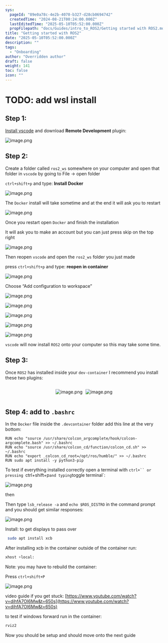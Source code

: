 ```yaml
---
sys:
  pageId: "89e0a78c-4e2b-4070-b327-d28cb0694742"
  createdTime: "2024-08-21T00:24:00.000Z"
  lastEditedTime: "2025-05-10T05:52:00.000Z"
  propFilepath: "docs/Guides/intro_to_ROS2/Getting started with ROS2.md"
title: "Getting started with ROS2"
date: "2025-05-10T05:52:00.000Z"
description: ""
tags:
  - "Onboarding"
author: "Overridden author"
draft: false
weight: 141
toc: false
icon: ""
---
```


# TODO: add wsl install

## Step 1:

[Install vscode](https://code.visualstudio.com/download) and download **Remote Development** plugin:

![image.png](https://prod-files-secure.s3.us-west-2.amazonaws.com/d518164a-d88e-44d1-a4ee-3adb3bd8bce0/efb52993-1881-4a40-b95e-6f020334f022/image.png?X-Amz-Algorithm=AWS4-HMAC-SHA256&X-Amz-Content-Sha256=UNSIGNED-PAYLOAD&X-Amz-Credential=ASIAZI2LB466VC4V4FJW%2F20250716%2Fus-west-2%2Fs3%2Faws4_request&X-Amz-Date=20250716T101031Z&X-Amz-Expires=3600&X-Amz-Security-Token=IQoJb3JpZ2luX2VjEEIaCXVzLXdlc3QtMiJHMEUCIQCge08ZpkrNCv93Sy5%2BLQbxXNRe7XpQZ0wDBDNFaIiLvwIgX4zRr9I3AuxiguG7wOvZYHSvuE1vHfRqCLQlHZzvN70q%2FwMIWxAAGgw2Mzc0MjMxODM4MDUiDETDSS397zRX1UhlvSrcA7NfUUbSrvgaudLGvH1KCyQ6hkUxLd9qQQVET2B9%2Bruedr5AUkquFeivGRsyLokdjTcMKbe8I6GlXI0V4bKAFHpaqB7TDVnm8oCn89Xu%2Fs9yP3miynQTNaBVrbqDX0ZDuIF95Hu%2B6zJ6KoH849Rakc%2B%2F8jRP5Ak2NioMjrMDEtTzA0VDc7R9%2B5ACRXAsVlZjoppBzu%2BecVtAFI6vCgNB837fvMTa8%2BKvsDriaq%2FrhqYgKZbwyMiL391QB%2FXzv0XNh2HhTHiwa6Zljlw0qq9BU8Oki4IZfrXWjkaaiwQBu8EG7wEzxRXRT0mltKNvcE84HIM4WJahJbOhhMzhvpstkBQ2NepTxNVM%2FdthcNLZ%2F%2FyvNXOgFI692uuQGhsjbIFWgWtTjn3CPAu%2F6QqJpT0ui2YXPxlrEcjzeWN%2BI%2BXRnLmK%2FGYCnETqWBO0Nz%2BJFb4LEgRbDpvAcfiLO1w5l7UQtUzQjFwS5bFcSt%2BIyEvF7KZGDFeoijAygcyFnUCQObv1iKiPxzhV6CygbRyW%2BaiIMXBKdHzFMcHAKnQ1RHlI8hjTmeQlh2OSH9OEq%2Fj2PMkaohzlcYWjnK%2BycvfK9qspJGzYQOEJqHEYuQiZjqahLstA9JvLlm%2BvGey5VvFWMKDn3cMGOqUBgu4oAhIVu%2FwJPjbuz8BQdrPJWkVKuqy0XIlemRtu4tjv2tK58PCXb1BrYx6JGjPSJ9KrJft5GsL8fZe%2B7hckqCLHtijQIvRUsBSWtIswqk4lJORy6A3jJft2%2FeBnCn6eF556J0q7CkgqMOa4a5SUNBPeZ0aiLIoivX4qiQPmrizDbHWlvxff%2Bumt5zgmRePeSUoshgpVmyuVH52X7ilLxThWUDVK&X-Amz-Signature=65634155966b700eaf3d0bb98fbb08c89015c9f89f47ff78d7b822ed5a8924d7&X-Amz-SignedHeaders=host&x-amz-checksum-mode=ENABLED&x-id=GetObject)

## Step 2:

Create a folder called `ros2_ws` somewhere on your computer and open that folder in `vscode` by going to File → open folder 

`ctrl+shift+p` and type: **Install Docker**

![image.png](https://prod-files-secure.s3.us-west-2.amazonaws.com/d518164a-d88e-44d1-a4ee-3adb3bd8bce0/2269dc0e-1cd5-47ff-bceb-c04ad9b2eab0/image.png?X-Amz-Algorithm=AWS4-HMAC-SHA256&X-Amz-Content-Sha256=UNSIGNED-PAYLOAD&X-Amz-Credential=ASIAZI2LB466VC4V4FJW%2F20250716%2Fus-west-2%2Fs3%2Faws4_request&X-Amz-Date=20250716T101031Z&X-Amz-Expires=3600&X-Amz-Security-Token=IQoJb3JpZ2luX2VjEEIaCXVzLXdlc3QtMiJHMEUCIQCge08ZpkrNCv93Sy5%2BLQbxXNRe7XpQZ0wDBDNFaIiLvwIgX4zRr9I3AuxiguG7wOvZYHSvuE1vHfRqCLQlHZzvN70q%2FwMIWxAAGgw2Mzc0MjMxODM4MDUiDETDSS397zRX1UhlvSrcA7NfUUbSrvgaudLGvH1KCyQ6hkUxLd9qQQVET2B9%2Bruedr5AUkquFeivGRsyLokdjTcMKbe8I6GlXI0V4bKAFHpaqB7TDVnm8oCn89Xu%2Fs9yP3miynQTNaBVrbqDX0ZDuIF95Hu%2B6zJ6KoH849Rakc%2B%2F8jRP5Ak2NioMjrMDEtTzA0VDc7R9%2B5ACRXAsVlZjoppBzu%2BecVtAFI6vCgNB837fvMTa8%2BKvsDriaq%2FrhqYgKZbwyMiL391QB%2FXzv0XNh2HhTHiwa6Zljlw0qq9BU8Oki4IZfrXWjkaaiwQBu8EG7wEzxRXRT0mltKNvcE84HIM4WJahJbOhhMzhvpstkBQ2NepTxNVM%2FdthcNLZ%2F%2FyvNXOgFI692uuQGhsjbIFWgWtTjn3CPAu%2F6QqJpT0ui2YXPxlrEcjzeWN%2BI%2BXRnLmK%2FGYCnETqWBO0Nz%2BJFb4LEgRbDpvAcfiLO1w5l7UQtUzQjFwS5bFcSt%2BIyEvF7KZGDFeoijAygcyFnUCQObv1iKiPxzhV6CygbRyW%2BaiIMXBKdHzFMcHAKnQ1RHlI8hjTmeQlh2OSH9OEq%2Fj2PMkaohzlcYWjnK%2BycvfK9qspJGzYQOEJqHEYuQiZjqahLstA9JvLlm%2BvGey5VvFWMKDn3cMGOqUBgu4oAhIVu%2FwJPjbuz8BQdrPJWkVKuqy0XIlemRtu4tjv2tK58PCXb1BrYx6JGjPSJ9KrJft5GsL8fZe%2B7hckqCLHtijQIvRUsBSWtIswqk4lJORy6A3jJft2%2FeBnCn6eF556J0q7CkgqMOa4a5SUNBPeZ0aiLIoivX4qiQPmrizDbHWlvxff%2Bumt5zgmRePeSUoshgpVmyuVH52X7ilLxThWUDVK&X-Amz-Signature=a32324d995fc786f59ddd82d5a23d1a7af4052deff05b3498b49019ce9c090c7&X-Amz-SignedHeaders=host&x-amz-checksum-mode=ENABLED&x-id=GetObject)

The `Docker` install will take sometime and at the end it will ask you to restart

![image.png](https://prod-files-secure.s3.us-west-2.amazonaws.com/d518164a-d88e-44d1-a4ee-3adb3bd8bce0/ed233f78-be33-4b1f-b89c-9c346c0e961e/image.png?X-Amz-Algorithm=AWS4-HMAC-SHA256&X-Amz-Content-Sha256=UNSIGNED-PAYLOAD&X-Amz-Credential=ASIAZI2LB466VC4V4FJW%2F20250716%2Fus-west-2%2Fs3%2Faws4_request&X-Amz-Date=20250716T101031Z&X-Amz-Expires=3600&X-Amz-Security-Token=IQoJb3JpZ2luX2VjEEIaCXVzLXdlc3QtMiJHMEUCIQCge08ZpkrNCv93Sy5%2BLQbxXNRe7XpQZ0wDBDNFaIiLvwIgX4zRr9I3AuxiguG7wOvZYHSvuE1vHfRqCLQlHZzvN70q%2FwMIWxAAGgw2Mzc0MjMxODM4MDUiDETDSS397zRX1UhlvSrcA7NfUUbSrvgaudLGvH1KCyQ6hkUxLd9qQQVET2B9%2Bruedr5AUkquFeivGRsyLokdjTcMKbe8I6GlXI0V4bKAFHpaqB7TDVnm8oCn89Xu%2Fs9yP3miynQTNaBVrbqDX0ZDuIF95Hu%2B6zJ6KoH849Rakc%2B%2F8jRP5Ak2NioMjrMDEtTzA0VDc7R9%2B5ACRXAsVlZjoppBzu%2BecVtAFI6vCgNB837fvMTa8%2BKvsDriaq%2FrhqYgKZbwyMiL391QB%2FXzv0XNh2HhTHiwa6Zljlw0qq9BU8Oki4IZfrXWjkaaiwQBu8EG7wEzxRXRT0mltKNvcE84HIM4WJahJbOhhMzhvpstkBQ2NepTxNVM%2FdthcNLZ%2F%2FyvNXOgFI692uuQGhsjbIFWgWtTjn3CPAu%2F6QqJpT0ui2YXPxlrEcjzeWN%2BI%2BXRnLmK%2FGYCnETqWBO0Nz%2BJFb4LEgRbDpvAcfiLO1w5l7UQtUzQjFwS5bFcSt%2BIyEvF7KZGDFeoijAygcyFnUCQObv1iKiPxzhV6CygbRyW%2BaiIMXBKdHzFMcHAKnQ1RHlI8hjTmeQlh2OSH9OEq%2Fj2PMkaohzlcYWjnK%2BycvfK9qspJGzYQOEJqHEYuQiZjqahLstA9JvLlm%2BvGey5VvFWMKDn3cMGOqUBgu4oAhIVu%2FwJPjbuz8BQdrPJWkVKuqy0XIlemRtu4tjv2tK58PCXb1BrYx6JGjPSJ9KrJft5GsL8fZe%2B7hckqCLHtijQIvRUsBSWtIswqk4lJORy6A3jJft2%2FeBnCn6eF556J0q7CkgqMOa4a5SUNBPeZ0aiLIoivX4qiQPmrizDbHWlvxff%2Bumt5zgmRePeSUoshgpVmyuVH52X7ilLxThWUDVK&X-Amz-Signature=6c075c2740aa200fe9fcfba7cfeca9bb5bf84f8a071604efe7264c5cbbe81d0a&X-Amz-SignedHeaders=host&x-amz-checksum-mode=ENABLED&x-id=GetObject)

Once you restart open `Docker` and finish the installation

It will ask you to make an account but you can just press skip on the top right

![image.png](https://prod-files-secure.s3.us-west-2.amazonaws.com/d518164a-d88e-44d1-a4ee-3adb3bd8bce0/21010ad9-1659-4fd9-9f59-9932a09b2a3d/image.png?X-Amz-Algorithm=AWS4-HMAC-SHA256&X-Amz-Content-Sha256=UNSIGNED-PAYLOAD&X-Amz-Credential=ASIAZI2LB466VC4V4FJW%2F20250716%2Fus-west-2%2Fs3%2Faws4_request&X-Amz-Date=20250716T101031Z&X-Amz-Expires=3600&X-Amz-Security-Token=IQoJb3JpZ2luX2VjEEIaCXVzLXdlc3QtMiJHMEUCIQCge08ZpkrNCv93Sy5%2BLQbxXNRe7XpQZ0wDBDNFaIiLvwIgX4zRr9I3AuxiguG7wOvZYHSvuE1vHfRqCLQlHZzvN70q%2FwMIWxAAGgw2Mzc0MjMxODM4MDUiDETDSS397zRX1UhlvSrcA7NfUUbSrvgaudLGvH1KCyQ6hkUxLd9qQQVET2B9%2Bruedr5AUkquFeivGRsyLokdjTcMKbe8I6GlXI0V4bKAFHpaqB7TDVnm8oCn89Xu%2Fs9yP3miynQTNaBVrbqDX0ZDuIF95Hu%2B6zJ6KoH849Rakc%2B%2F8jRP5Ak2NioMjrMDEtTzA0VDc7R9%2B5ACRXAsVlZjoppBzu%2BecVtAFI6vCgNB837fvMTa8%2BKvsDriaq%2FrhqYgKZbwyMiL391QB%2FXzv0XNh2HhTHiwa6Zljlw0qq9BU8Oki4IZfrXWjkaaiwQBu8EG7wEzxRXRT0mltKNvcE84HIM4WJahJbOhhMzhvpstkBQ2NepTxNVM%2FdthcNLZ%2F%2FyvNXOgFI692uuQGhsjbIFWgWtTjn3CPAu%2F6QqJpT0ui2YXPxlrEcjzeWN%2BI%2BXRnLmK%2FGYCnETqWBO0Nz%2BJFb4LEgRbDpvAcfiLO1w5l7UQtUzQjFwS5bFcSt%2BIyEvF7KZGDFeoijAygcyFnUCQObv1iKiPxzhV6CygbRyW%2BaiIMXBKdHzFMcHAKnQ1RHlI8hjTmeQlh2OSH9OEq%2Fj2PMkaohzlcYWjnK%2BycvfK9qspJGzYQOEJqHEYuQiZjqahLstA9JvLlm%2BvGey5VvFWMKDn3cMGOqUBgu4oAhIVu%2FwJPjbuz8BQdrPJWkVKuqy0XIlemRtu4tjv2tK58PCXb1BrYx6JGjPSJ9KrJft5GsL8fZe%2B7hckqCLHtijQIvRUsBSWtIswqk4lJORy6A3jJft2%2FeBnCn6eF556J0q7CkgqMOa4a5SUNBPeZ0aiLIoivX4qiQPmrizDbHWlvxff%2Bumt5zgmRePeSUoshgpVmyuVH52X7ilLxThWUDVK&X-Amz-Signature=44f89632f8a79ce2e1c0edeeaf41d710590a7950e9f5fc58d54c6f410e6a13ed&X-Amz-SignedHeaders=host&x-amz-checksum-mode=ENABLED&x-id=GetObject)

Then reopen `vscode` and open the `ros2_ws` folder you just made

press `ctrl+shift+p` and type: **reopen in container**

![image.png](https://prod-files-secure.s3.us-west-2.amazonaws.com/d518164a-d88e-44d1-a4ee-3adb3bd8bce0/4e93b8c2-41ad-488c-8095-c74205196118/image.png?X-Amz-Algorithm=AWS4-HMAC-SHA256&X-Amz-Content-Sha256=UNSIGNED-PAYLOAD&X-Amz-Credential=ASIAZI2LB466VC4V4FJW%2F20250716%2Fus-west-2%2Fs3%2Faws4_request&X-Amz-Date=20250716T101031Z&X-Amz-Expires=3600&X-Amz-Security-Token=IQoJb3JpZ2luX2VjEEIaCXVzLXdlc3QtMiJHMEUCIQCge08ZpkrNCv93Sy5%2BLQbxXNRe7XpQZ0wDBDNFaIiLvwIgX4zRr9I3AuxiguG7wOvZYHSvuE1vHfRqCLQlHZzvN70q%2FwMIWxAAGgw2Mzc0MjMxODM4MDUiDETDSS397zRX1UhlvSrcA7NfUUbSrvgaudLGvH1KCyQ6hkUxLd9qQQVET2B9%2Bruedr5AUkquFeivGRsyLokdjTcMKbe8I6GlXI0V4bKAFHpaqB7TDVnm8oCn89Xu%2Fs9yP3miynQTNaBVrbqDX0ZDuIF95Hu%2B6zJ6KoH849Rakc%2B%2F8jRP5Ak2NioMjrMDEtTzA0VDc7R9%2B5ACRXAsVlZjoppBzu%2BecVtAFI6vCgNB837fvMTa8%2BKvsDriaq%2FrhqYgKZbwyMiL391QB%2FXzv0XNh2HhTHiwa6Zljlw0qq9BU8Oki4IZfrXWjkaaiwQBu8EG7wEzxRXRT0mltKNvcE84HIM4WJahJbOhhMzhvpstkBQ2NepTxNVM%2FdthcNLZ%2F%2FyvNXOgFI692uuQGhsjbIFWgWtTjn3CPAu%2F6QqJpT0ui2YXPxlrEcjzeWN%2BI%2BXRnLmK%2FGYCnETqWBO0Nz%2BJFb4LEgRbDpvAcfiLO1w5l7UQtUzQjFwS5bFcSt%2BIyEvF7KZGDFeoijAygcyFnUCQObv1iKiPxzhV6CygbRyW%2BaiIMXBKdHzFMcHAKnQ1RHlI8hjTmeQlh2OSH9OEq%2Fj2PMkaohzlcYWjnK%2BycvfK9qspJGzYQOEJqHEYuQiZjqahLstA9JvLlm%2BvGey5VvFWMKDn3cMGOqUBgu4oAhIVu%2FwJPjbuz8BQdrPJWkVKuqy0XIlemRtu4tjv2tK58PCXb1BrYx6JGjPSJ9KrJft5GsL8fZe%2B7hckqCLHtijQIvRUsBSWtIswqk4lJORy6A3jJft2%2FeBnCn6eF556J0q7CkgqMOa4a5SUNBPeZ0aiLIoivX4qiQPmrizDbHWlvxff%2Bumt5zgmRePeSUoshgpVmyuVH52X7ilLxThWUDVK&X-Amz-Signature=d139567c8e47fab3dff96a7a81959b7be51825ed07e4a562fa824cd29b9eb8ab&X-Amz-SignedHeaders=host&x-amz-checksum-mode=ENABLED&x-id=GetObject)

Choose “Add configuration to workspace”

![image.png](https://prod-files-secure.s3.us-west-2.amazonaws.com/d518164a-d88e-44d1-a4ee-3adb3bd8bce0/9560b282-5060-4989-ba37-97e7b2c22476/image.png?X-Amz-Algorithm=AWS4-HMAC-SHA256&X-Amz-Content-Sha256=UNSIGNED-PAYLOAD&X-Amz-Credential=ASIAZI2LB466VC4V4FJW%2F20250716%2Fus-west-2%2Fs3%2Faws4_request&X-Amz-Date=20250716T101031Z&X-Amz-Expires=3600&X-Amz-Security-Token=IQoJb3JpZ2luX2VjEEIaCXVzLXdlc3QtMiJHMEUCIQCge08ZpkrNCv93Sy5%2BLQbxXNRe7XpQZ0wDBDNFaIiLvwIgX4zRr9I3AuxiguG7wOvZYHSvuE1vHfRqCLQlHZzvN70q%2FwMIWxAAGgw2Mzc0MjMxODM4MDUiDETDSS397zRX1UhlvSrcA7NfUUbSrvgaudLGvH1KCyQ6hkUxLd9qQQVET2B9%2Bruedr5AUkquFeivGRsyLokdjTcMKbe8I6GlXI0V4bKAFHpaqB7TDVnm8oCn89Xu%2Fs9yP3miynQTNaBVrbqDX0ZDuIF95Hu%2B6zJ6KoH849Rakc%2B%2F8jRP5Ak2NioMjrMDEtTzA0VDc7R9%2B5ACRXAsVlZjoppBzu%2BecVtAFI6vCgNB837fvMTa8%2BKvsDriaq%2FrhqYgKZbwyMiL391QB%2FXzv0XNh2HhTHiwa6Zljlw0qq9BU8Oki4IZfrXWjkaaiwQBu8EG7wEzxRXRT0mltKNvcE84HIM4WJahJbOhhMzhvpstkBQ2NepTxNVM%2FdthcNLZ%2F%2FyvNXOgFI692uuQGhsjbIFWgWtTjn3CPAu%2F6QqJpT0ui2YXPxlrEcjzeWN%2BI%2BXRnLmK%2FGYCnETqWBO0Nz%2BJFb4LEgRbDpvAcfiLO1w5l7UQtUzQjFwS5bFcSt%2BIyEvF7KZGDFeoijAygcyFnUCQObv1iKiPxzhV6CygbRyW%2BaiIMXBKdHzFMcHAKnQ1RHlI8hjTmeQlh2OSH9OEq%2Fj2PMkaohzlcYWjnK%2BycvfK9qspJGzYQOEJqHEYuQiZjqahLstA9JvLlm%2BvGey5VvFWMKDn3cMGOqUBgu4oAhIVu%2FwJPjbuz8BQdrPJWkVKuqy0XIlemRtu4tjv2tK58PCXb1BrYx6JGjPSJ9KrJft5GsL8fZe%2B7hckqCLHtijQIvRUsBSWtIswqk4lJORy6A3jJft2%2FeBnCn6eF556J0q7CkgqMOa4a5SUNBPeZ0aiLIoivX4qiQPmrizDbHWlvxff%2Bumt5zgmRePeSUoshgpVmyuVH52X7ilLxThWUDVK&X-Amz-Signature=8d2d4e8e0d9a8c446618de6fe54b599414398fe96ef7c0d944ea2a721d6dc216&X-Amz-SignedHeaders=host&x-amz-checksum-mode=ENABLED&x-id=GetObject)

![image.png](https://prod-files-secure.s3.us-west-2.amazonaws.com/d518164a-d88e-44d1-a4ee-3adb3bd8bce0/2ee63f81-886b-48e8-a553-dc6e5eac99e4/image.png?X-Amz-Algorithm=AWS4-HMAC-SHA256&X-Amz-Content-Sha256=UNSIGNED-PAYLOAD&X-Amz-Credential=ASIAZI2LB466VC4V4FJW%2F20250716%2Fus-west-2%2Fs3%2Faws4_request&X-Amz-Date=20250716T101031Z&X-Amz-Expires=3600&X-Amz-Security-Token=IQoJb3JpZ2luX2VjEEIaCXVzLXdlc3QtMiJHMEUCIQCge08ZpkrNCv93Sy5%2BLQbxXNRe7XpQZ0wDBDNFaIiLvwIgX4zRr9I3AuxiguG7wOvZYHSvuE1vHfRqCLQlHZzvN70q%2FwMIWxAAGgw2Mzc0MjMxODM4MDUiDETDSS397zRX1UhlvSrcA7NfUUbSrvgaudLGvH1KCyQ6hkUxLd9qQQVET2B9%2Bruedr5AUkquFeivGRsyLokdjTcMKbe8I6GlXI0V4bKAFHpaqB7TDVnm8oCn89Xu%2Fs9yP3miynQTNaBVrbqDX0ZDuIF95Hu%2B6zJ6KoH849Rakc%2B%2F8jRP5Ak2NioMjrMDEtTzA0VDc7R9%2B5ACRXAsVlZjoppBzu%2BecVtAFI6vCgNB837fvMTa8%2BKvsDriaq%2FrhqYgKZbwyMiL391QB%2FXzv0XNh2HhTHiwa6Zljlw0qq9BU8Oki4IZfrXWjkaaiwQBu8EG7wEzxRXRT0mltKNvcE84HIM4WJahJbOhhMzhvpstkBQ2NepTxNVM%2FdthcNLZ%2F%2FyvNXOgFI692uuQGhsjbIFWgWtTjn3CPAu%2F6QqJpT0ui2YXPxlrEcjzeWN%2BI%2BXRnLmK%2FGYCnETqWBO0Nz%2BJFb4LEgRbDpvAcfiLO1w5l7UQtUzQjFwS5bFcSt%2BIyEvF7KZGDFeoijAygcyFnUCQObv1iKiPxzhV6CygbRyW%2BaiIMXBKdHzFMcHAKnQ1RHlI8hjTmeQlh2OSH9OEq%2Fj2PMkaohzlcYWjnK%2BycvfK9qspJGzYQOEJqHEYuQiZjqahLstA9JvLlm%2BvGey5VvFWMKDn3cMGOqUBgu4oAhIVu%2FwJPjbuz8BQdrPJWkVKuqy0XIlemRtu4tjv2tK58PCXb1BrYx6JGjPSJ9KrJft5GsL8fZe%2B7hckqCLHtijQIvRUsBSWtIswqk4lJORy6A3jJft2%2FeBnCn6eF556J0q7CkgqMOa4a5SUNBPeZ0aiLIoivX4qiQPmrizDbHWlvxff%2Bumt5zgmRePeSUoshgpVmyuVH52X7ilLxThWUDVK&X-Amz-Signature=5e5dc1d8ebc0ea454cb42c2fb863efac2a303d843189afd2943d5ba8dcc775bd&X-Amz-SignedHeaders=host&x-amz-checksum-mode=ENABLED&x-id=GetObject)

![image.png](https://prod-files-secure.s3.us-west-2.amazonaws.com/d518164a-d88e-44d1-a4ee-3adb3bd8bce0/ae1580b2-b048-407e-aed9-b584224a7a04/image.png?X-Amz-Algorithm=AWS4-HMAC-SHA256&X-Amz-Content-Sha256=UNSIGNED-PAYLOAD&X-Amz-Credential=ASIAZI2LB466VC4V4FJW%2F20250716%2Fus-west-2%2Fs3%2Faws4_request&X-Amz-Date=20250716T101031Z&X-Amz-Expires=3600&X-Amz-Security-Token=IQoJb3JpZ2luX2VjEEIaCXVzLXdlc3QtMiJHMEUCIQCge08ZpkrNCv93Sy5%2BLQbxXNRe7XpQZ0wDBDNFaIiLvwIgX4zRr9I3AuxiguG7wOvZYHSvuE1vHfRqCLQlHZzvN70q%2FwMIWxAAGgw2Mzc0MjMxODM4MDUiDETDSS397zRX1UhlvSrcA7NfUUbSrvgaudLGvH1KCyQ6hkUxLd9qQQVET2B9%2Bruedr5AUkquFeivGRsyLokdjTcMKbe8I6GlXI0V4bKAFHpaqB7TDVnm8oCn89Xu%2Fs9yP3miynQTNaBVrbqDX0ZDuIF95Hu%2B6zJ6KoH849Rakc%2B%2F8jRP5Ak2NioMjrMDEtTzA0VDc7R9%2B5ACRXAsVlZjoppBzu%2BecVtAFI6vCgNB837fvMTa8%2BKvsDriaq%2FrhqYgKZbwyMiL391QB%2FXzv0XNh2HhTHiwa6Zljlw0qq9BU8Oki4IZfrXWjkaaiwQBu8EG7wEzxRXRT0mltKNvcE84HIM4WJahJbOhhMzhvpstkBQ2NepTxNVM%2FdthcNLZ%2F%2FyvNXOgFI692uuQGhsjbIFWgWtTjn3CPAu%2F6QqJpT0ui2YXPxlrEcjzeWN%2BI%2BXRnLmK%2FGYCnETqWBO0Nz%2BJFb4LEgRbDpvAcfiLO1w5l7UQtUzQjFwS5bFcSt%2BIyEvF7KZGDFeoijAygcyFnUCQObv1iKiPxzhV6CygbRyW%2BaiIMXBKdHzFMcHAKnQ1RHlI8hjTmeQlh2OSH9OEq%2Fj2PMkaohzlcYWjnK%2BycvfK9qspJGzYQOEJqHEYuQiZjqahLstA9JvLlm%2BvGey5VvFWMKDn3cMGOqUBgu4oAhIVu%2FwJPjbuz8BQdrPJWkVKuqy0XIlemRtu4tjv2tK58PCXb1BrYx6JGjPSJ9KrJft5GsL8fZe%2B7hckqCLHtijQIvRUsBSWtIswqk4lJORy6A3jJft2%2FeBnCn6eF556J0q7CkgqMOa4a5SUNBPeZ0aiLIoivX4qiQPmrizDbHWlvxff%2Bumt5zgmRePeSUoshgpVmyuVH52X7ilLxThWUDVK&X-Amz-Signature=da671472c9091c307d6d0bfe8924b56ba565afc6c3925735bde6342116bbbdef&X-Amz-SignedHeaders=host&x-amz-checksum-mode=ENABLED&x-id=GetObject)

![image.png](https://prod-files-secure.s3.us-west-2.amazonaws.com/d518164a-d88e-44d1-a4ee-3adb3bd8bce0/53255b28-f75e-430f-b9e3-c0ac8577e42b/image.png?X-Amz-Algorithm=AWS4-HMAC-SHA256&X-Amz-Content-Sha256=UNSIGNED-PAYLOAD&X-Amz-Credential=ASIAZI2LB466VC4V4FJW%2F20250716%2Fus-west-2%2Fs3%2Faws4_request&X-Amz-Date=20250716T101031Z&X-Amz-Expires=3600&X-Amz-Security-Token=IQoJb3JpZ2luX2VjEEIaCXVzLXdlc3QtMiJHMEUCIQCge08ZpkrNCv93Sy5%2BLQbxXNRe7XpQZ0wDBDNFaIiLvwIgX4zRr9I3AuxiguG7wOvZYHSvuE1vHfRqCLQlHZzvN70q%2FwMIWxAAGgw2Mzc0MjMxODM4MDUiDETDSS397zRX1UhlvSrcA7NfUUbSrvgaudLGvH1KCyQ6hkUxLd9qQQVET2B9%2Bruedr5AUkquFeivGRsyLokdjTcMKbe8I6GlXI0V4bKAFHpaqB7TDVnm8oCn89Xu%2Fs9yP3miynQTNaBVrbqDX0ZDuIF95Hu%2B6zJ6KoH849Rakc%2B%2F8jRP5Ak2NioMjrMDEtTzA0VDc7R9%2B5ACRXAsVlZjoppBzu%2BecVtAFI6vCgNB837fvMTa8%2BKvsDriaq%2FrhqYgKZbwyMiL391QB%2FXzv0XNh2HhTHiwa6Zljlw0qq9BU8Oki4IZfrXWjkaaiwQBu8EG7wEzxRXRT0mltKNvcE84HIM4WJahJbOhhMzhvpstkBQ2NepTxNVM%2FdthcNLZ%2F%2FyvNXOgFI692uuQGhsjbIFWgWtTjn3CPAu%2F6QqJpT0ui2YXPxlrEcjzeWN%2BI%2BXRnLmK%2FGYCnETqWBO0Nz%2BJFb4LEgRbDpvAcfiLO1w5l7UQtUzQjFwS5bFcSt%2BIyEvF7KZGDFeoijAygcyFnUCQObv1iKiPxzhV6CygbRyW%2BaiIMXBKdHzFMcHAKnQ1RHlI8hjTmeQlh2OSH9OEq%2Fj2PMkaohzlcYWjnK%2BycvfK9qspJGzYQOEJqHEYuQiZjqahLstA9JvLlm%2BvGey5VvFWMKDn3cMGOqUBgu4oAhIVu%2FwJPjbuz8BQdrPJWkVKuqy0XIlemRtu4tjv2tK58PCXb1BrYx6JGjPSJ9KrJft5GsL8fZe%2B7hckqCLHtijQIvRUsBSWtIswqk4lJORy6A3jJft2%2FeBnCn6eF556J0q7CkgqMOa4a5SUNBPeZ0aiLIoivX4qiQPmrizDbHWlvxff%2Bumt5zgmRePeSUoshgpVmyuVH52X7ilLxThWUDVK&X-Amz-Signature=73b8f689d0c457cbe2f47241493a52e1f7ee07ec125cd21e85959dbfbd13ca5b&X-Amz-SignedHeaders=host&x-amz-checksum-mode=ENABLED&x-id=GetObject)

![image.png](https://prod-files-secure.s3.us-west-2.amazonaws.com/d518164a-d88e-44d1-a4ee-3adb3bd8bce0/7c562767-5af9-4ffb-97d1-327bcdf4ee00/image.png?X-Amz-Algorithm=AWS4-HMAC-SHA256&X-Amz-Content-Sha256=UNSIGNED-PAYLOAD&X-Amz-Credential=ASIAZI2LB466VC4V4FJW%2F20250716%2Fus-west-2%2Fs3%2Faws4_request&X-Amz-Date=20250716T101031Z&X-Amz-Expires=3600&X-Amz-Security-Token=IQoJb3JpZ2luX2VjEEIaCXVzLXdlc3QtMiJHMEUCIQCge08ZpkrNCv93Sy5%2BLQbxXNRe7XpQZ0wDBDNFaIiLvwIgX4zRr9I3AuxiguG7wOvZYHSvuE1vHfRqCLQlHZzvN70q%2FwMIWxAAGgw2Mzc0MjMxODM4MDUiDETDSS397zRX1UhlvSrcA7NfUUbSrvgaudLGvH1KCyQ6hkUxLd9qQQVET2B9%2Bruedr5AUkquFeivGRsyLokdjTcMKbe8I6GlXI0V4bKAFHpaqB7TDVnm8oCn89Xu%2Fs9yP3miynQTNaBVrbqDX0ZDuIF95Hu%2B6zJ6KoH849Rakc%2B%2F8jRP5Ak2NioMjrMDEtTzA0VDc7R9%2B5ACRXAsVlZjoppBzu%2BecVtAFI6vCgNB837fvMTa8%2BKvsDriaq%2FrhqYgKZbwyMiL391QB%2FXzv0XNh2HhTHiwa6Zljlw0qq9BU8Oki4IZfrXWjkaaiwQBu8EG7wEzxRXRT0mltKNvcE84HIM4WJahJbOhhMzhvpstkBQ2NepTxNVM%2FdthcNLZ%2F%2FyvNXOgFI692uuQGhsjbIFWgWtTjn3CPAu%2F6QqJpT0ui2YXPxlrEcjzeWN%2BI%2BXRnLmK%2FGYCnETqWBO0Nz%2BJFb4LEgRbDpvAcfiLO1w5l7UQtUzQjFwS5bFcSt%2BIyEvF7KZGDFeoijAygcyFnUCQObv1iKiPxzhV6CygbRyW%2BaiIMXBKdHzFMcHAKnQ1RHlI8hjTmeQlh2OSH9OEq%2Fj2PMkaohzlcYWjnK%2BycvfK9qspJGzYQOEJqHEYuQiZjqahLstA9JvLlm%2BvGey5VvFWMKDn3cMGOqUBgu4oAhIVu%2FwJPjbuz8BQdrPJWkVKuqy0XIlemRtu4tjv2tK58PCXb1BrYx6JGjPSJ9KrJft5GsL8fZe%2B7hckqCLHtijQIvRUsBSWtIswqk4lJORy6A3jJft2%2FeBnCn6eF556J0q7CkgqMOa4a5SUNBPeZ0aiLIoivX4qiQPmrizDbHWlvxff%2Bumt5zgmRePeSUoshgpVmyuVH52X7ilLxThWUDVK&X-Amz-Signature=9f36859ad7d61539f2e5a69e95f3858d8a0ab5128c02e87e71649855548342bd&X-Amz-SignedHeaders=host&x-amz-checksum-mode=ENABLED&x-id=GetObject)

`vscode` will now install `ROS2` onto your computer so this may take some time.

## Step 3:

Once `ROS2` has installed inside your `dev-container` I recommend you install these two plugins:

<div style="display: flex;flex-direction: row; column-gap:10px; max-width: 630px;justify-content: center;">
<div>

![image.png](https://prod-files-secure.s3.us-west-2.amazonaws.com/d518164a-d88e-44d1-a4ee-3adb3bd8bce0/3fc3d550-5a54-4ba1-ba6b-faa01cdb7369/image.png?X-Amz-Algorithm=AWS4-HMAC-SHA256&X-Amz-Content-Sha256=UNSIGNED-PAYLOAD&X-Amz-Credential=ASIAZI2LB466RRECI7QZ%2F20250716%2Fus-west-2%2Fs3%2Faws4_request&X-Amz-Date=20250716T101034Z&X-Amz-Expires=3600&X-Amz-Security-Token=IQoJb3JpZ2luX2VjEEIaCXVzLXdlc3QtMiJHMEUCIQDXGlzA770h9Qz0%2F8B16cBOjKLpnlLOAOXCDk80hPcobgIgNtKroARXc3Kadc1psd1dNAhrlYi6JL5bEk%2BmlMjlcNYq%2FwMIWxAAGgw2Mzc0MjMxODM4MDUiDE5p0Celm4UUQafF%2ByrcA83t1x%2FF3QLUkcft%2BcLKdJWDGAvFVQ0S%2Bu9a6oTJpvbUIgsdTGE%2BFc6we8CaKm%2Fxn4FYAfqJByxQ%2FuARusDv3%2Bgz0cJK%2FGlBfAlvzn9lb6V75w7LdR44uNT%2B2RRlWYRjHtl24%2B6MZ08LG2uDKBC0v9c7O7shc%2F83ksdza4HR3KxMv6ZMwZdyS%2BN8kAn%2BlQ9TTcqFnYCDKFDnC0%2FzJOPWz3C9%2BZdVdCtZMXku6U5D3tht3n2YxM8Twbj9w1Y%2F%2BxM4ZoKT%2BeJZRQlkAYAp0v70hUvA%2BfBegEov6DDaJV9psI9BCChgUBFG0WhyRpQAO1OoNBlYfg%2B%2BpON6eqUR2yK40YYn83KgvwOWr2vTeE8T4SZpuktIhosMvNjQJuDOWfeSWFBemP03Q%2FbR1URpz3psWOolQoVaeByirU32qzrqzOts3G4hh0%2FpqwIbpKZ9yVO8RRS1jZErRVV9ENaoBMsE4qGJ7X9Hu%2Fzvit1d%2BuUScG2XhlU3sBDnCJP4K2A%2BudMLR7KWXvnQHsvi92E4aM5GfpBeF0MfTBwR7hCuNSatKUSi4MUZ0D4Xg%2FLn5zSdjSJ9%2BBU1bWpqZ%2FZ3BHqv5Dc0rwkSOjZ9%2BOmLan8el0KPIq1Op%2BwncILz7rmHi2JYMKDn3cMGOqUBpGVyxR63Gj%2FXwWX85wiR3%2BgO4AnK5Lt7fyS4Puxaq%2Bt2SZIUwmeaXbztclG0G5HLQA2p4z7G84Mbpu7HYylBmxiyaCv33xH2YQ7fJdapO%2FTFSGuglWMbbEgis9IEZwqXwFFJeLv26xXIiobv8q9lM3YB3M2h8cHyLlmIQ8299m3y2qxga8Qojs9gLGjRp1lCt4TFhpSig6IgZksFQlxvNkFAGcm9&X-Amz-Signature=a5c606e9b3cf5c53df18ee8159295a03572a0169fae07c4f7c7514bab218f241&X-Amz-SignedHeaders=host&x-amz-checksum-mode=ENABLED&x-id=GetObject)

</div>
<div>

![image.png](https://prod-files-secure.s3.us-west-2.amazonaws.com/d518164a-d88e-44d1-a4ee-3adb3bd8bce0/d994cc66-13c2-4093-a5a3-f84cf4601a82/image.png?X-Amz-Algorithm=AWS4-HMAC-SHA256&X-Amz-Content-Sha256=UNSIGNED-PAYLOAD&X-Amz-Credential=ASIAZI2LB466V66DN3L2%2F20250716%2Fus-west-2%2Fs3%2Faws4_request&X-Amz-Date=20250716T101034Z&X-Amz-Expires=3600&X-Amz-Security-Token=IQoJb3JpZ2luX2VjEEIaCXVzLXdlc3QtMiJIMEYCIQCKkOt%2Fzm2mA38Ode7Lv9y77YLx8S5%2B74SRjRhLspNAkwIhANwvupm95IPZIYx9SpdkF4ARrwRFphAdlkVI%2BFL3D9WSKv8DCFsQABoMNjM3NDIzMTgzODA1IgwJ2RFnRTZ2vQYy3m0q3AMWQrH34QYvDistU4gA%2BHiKZIup2s2ADoV8wh5KaiMYd8uJkeXcdp%2BiRTezLix4ufoiEv%2F8aaBUoYxOZPrngfwWHisghtAxTb4T%2BJDTBfiNO1pI9KX9%2BV9sEdiKToU0awFDYCGxu%2Figl9RDoZiHj9ySap%2FHM9s1QSu6Pvx%2B5zSpf2%2FjpKmH4i5GQm4vbjsVFFOwT1i9zr8e3WAhQrz7eRUY7ihk5m1tybEvltLIeMyxGRsP6AUxWZiaJziZU%2BoFq%2Fz2LOe%2B%2FyK93WE10lZtNtW80Zpcnhnnj%2BHaWv8RECvBZZB1u7MI53Bx%2BEJddFbZ4djikPpDHb1OKO%2FlrhnCsIIUwNp1D3gviGtIOltZdtscMDrFPcigmgADAzpXDQ4FSDhKRDyKrDSTAJltv5KbeE2kwKn7BOZpgES6zElhOmfS7o4BouLWA9BbJ5Ap6mfJkbUxoWO5CRYAQNvoUMm2ZWIz%2BYb%2BA%2BiETg1MXmEAtf3NnqAR%2F7yJZp9eKQcVH60HrtBeEgXQT4T1rxrKfgVuL7Rs2HTmLklKiMlWahXfxTSK0sNhnMdHoOaoEUSCfRYaWnLzjQTjWfmjCuac6YUY18PqrtfH4yHzd6Z6rki1jtWYWdFjZKz8Da9qiAxqBTD6593DBjqkAVwTwQw7cVg9OKoXI%2F%2B6gSxKEor3bOtKQwuOk1J%2FB2hNo3SDpF5zfuHB5FymFMGbLrIoYRKMTRSa%2FLT09GJ96GkFdKu0HJhT5lNTIRUVqX6i9aiKBYTAdYWxIEB2TKHoCbgCw887JQObYQNtFdinHNXE4kkP5Z5I0zp0cDfXVb493%2Fqa9z5CiyHup8EkUm%2Bv8N2H0VkdmTa3iiOEjhygLE5kU2vM&X-Amz-Signature=6adddad8dd0b7858163e7afcac5871ea9399693428dcbbb167152f3833a79c36&X-Amz-SignedHeaders=host&x-amz-checksum-mode=ENABLED&x-id=GetObject)

</div>
</div>

## Step 4: add to `.bashrc`

In the `Docker` file inside the `.devcontainer` folder add this line at the very bottom: 

```docker
RUN echo "source /usr/share/colcon_argcomplete/hook/colcon-argcomplete.bash" >> ~/.bashrc
RUN echo "source /usr/share/colcon_cd/function/colcon_cd.sh" >> ~/.bashrc
RUN echo "export _colcon_cd_root=/opt/ros/humble/" >> ~/.bashrc
RUN sudo apt install -y python3-pip 
```

To test if everything installed correctly open a terminal with `ctrl+`` or pressing `ctrl+shift+p` and typing `toggle terminal`:

![image.png](https://prod-files-secure.s3.us-west-2.amazonaws.com/d518164a-d88e-44d1-a4ee-3adb3bd8bce0/6a4943d8-b04e-4c02-9a58-775f3384d1a5/image.png?X-Amz-Algorithm=AWS4-HMAC-SHA256&X-Amz-Content-Sha256=UNSIGNED-PAYLOAD&X-Amz-Credential=ASIAZI2LB466VC4V4FJW%2F20250716%2Fus-west-2%2Fs3%2Faws4_request&X-Amz-Date=20250716T101031Z&X-Amz-Expires=3600&X-Amz-Security-Token=IQoJb3JpZ2luX2VjEEIaCXVzLXdlc3QtMiJHMEUCIQCge08ZpkrNCv93Sy5%2BLQbxXNRe7XpQZ0wDBDNFaIiLvwIgX4zRr9I3AuxiguG7wOvZYHSvuE1vHfRqCLQlHZzvN70q%2FwMIWxAAGgw2Mzc0MjMxODM4MDUiDETDSS397zRX1UhlvSrcA7NfUUbSrvgaudLGvH1KCyQ6hkUxLd9qQQVET2B9%2Bruedr5AUkquFeivGRsyLokdjTcMKbe8I6GlXI0V4bKAFHpaqB7TDVnm8oCn89Xu%2Fs9yP3miynQTNaBVrbqDX0ZDuIF95Hu%2B6zJ6KoH849Rakc%2B%2F8jRP5Ak2NioMjrMDEtTzA0VDc7R9%2B5ACRXAsVlZjoppBzu%2BecVtAFI6vCgNB837fvMTa8%2BKvsDriaq%2FrhqYgKZbwyMiL391QB%2FXzv0XNh2HhTHiwa6Zljlw0qq9BU8Oki4IZfrXWjkaaiwQBu8EG7wEzxRXRT0mltKNvcE84HIM4WJahJbOhhMzhvpstkBQ2NepTxNVM%2FdthcNLZ%2F%2FyvNXOgFI692uuQGhsjbIFWgWtTjn3CPAu%2F6QqJpT0ui2YXPxlrEcjzeWN%2BI%2BXRnLmK%2FGYCnETqWBO0Nz%2BJFb4LEgRbDpvAcfiLO1w5l7UQtUzQjFwS5bFcSt%2BIyEvF7KZGDFeoijAygcyFnUCQObv1iKiPxzhV6CygbRyW%2BaiIMXBKdHzFMcHAKnQ1RHlI8hjTmeQlh2OSH9OEq%2Fj2PMkaohzlcYWjnK%2BycvfK9qspJGzYQOEJqHEYuQiZjqahLstA9JvLlm%2BvGey5VvFWMKDn3cMGOqUBgu4oAhIVu%2FwJPjbuz8BQdrPJWkVKuqy0XIlemRtu4tjv2tK58PCXb1BrYx6JGjPSJ9KrJft5GsL8fZe%2B7hckqCLHtijQIvRUsBSWtIswqk4lJORy6A3jJft2%2FeBnCn6eF556J0q7CkgqMOa4a5SUNBPeZ0aiLIoivX4qiQPmrizDbHWlvxff%2Bumt5zgmRePeSUoshgpVmyuVH52X7ilLxThWUDVK&X-Amz-Signature=fe6d7a8357dfd4c07462df0a0a7cb5b2e6548d5b8d835a5fae32f4ff3d54a00e&X-Amz-SignedHeaders=host&x-amz-checksum-mode=ENABLED&x-id=GetObject)

then 

Then type `lsb_release -a` and `echo $ROS_DISTRO` in the command prompt and you should get similar responses:

![image.png](https://prod-files-secure.s3.us-west-2.amazonaws.com/d518164a-d88e-44d1-a4ee-3adb3bd8bce0/3e635dec-a805-4e85-8b9e-d000e5b71a4e/image.png?X-Amz-Algorithm=AWS4-HMAC-SHA256&X-Amz-Content-Sha256=UNSIGNED-PAYLOAD&X-Amz-Credential=ASIAZI2LB466VC4V4FJW%2F20250716%2Fus-west-2%2Fs3%2Faws4_request&X-Amz-Date=20250716T101031Z&X-Amz-Expires=3600&X-Amz-Security-Token=IQoJb3JpZ2luX2VjEEIaCXVzLXdlc3QtMiJHMEUCIQCge08ZpkrNCv93Sy5%2BLQbxXNRe7XpQZ0wDBDNFaIiLvwIgX4zRr9I3AuxiguG7wOvZYHSvuE1vHfRqCLQlHZzvN70q%2FwMIWxAAGgw2Mzc0MjMxODM4MDUiDETDSS397zRX1UhlvSrcA7NfUUbSrvgaudLGvH1KCyQ6hkUxLd9qQQVET2B9%2Bruedr5AUkquFeivGRsyLokdjTcMKbe8I6GlXI0V4bKAFHpaqB7TDVnm8oCn89Xu%2Fs9yP3miynQTNaBVrbqDX0ZDuIF95Hu%2B6zJ6KoH849Rakc%2B%2F8jRP5Ak2NioMjrMDEtTzA0VDc7R9%2B5ACRXAsVlZjoppBzu%2BecVtAFI6vCgNB837fvMTa8%2BKvsDriaq%2FrhqYgKZbwyMiL391QB%2FXzv0XNh2HhTHiwa6Zljlw0qq9BU8Oki4IZfrXWjkaaiwQBu8EG7wEzxRXRT0mltKNvcE84HIM4WJahJbOhhMzhvpstkBQ2NepTxNVM%2FdthcNLZ%2F%2FyvNXOgFI692uuQGhsjbIFWgWtTjn3CPAu%2F6QqJpT0ui2YXPxlrEcjzeWN%2BI%2BXRnLmK%2FGYCnETqWBO0Nz%2BJFb4LEgRbDpvAcfiLO1w5l7UQtUzQjFwS5bFcSt%2BIyEvF7KZGDFeoijAygcyFnUCQObv1iKiPxzhV6CygbRyW%2BaiIMXBKdHzFMcHAKnQ1RHlI8hjTmeQlh2OSH9OEq%2Fj2PMkaohzlcYWjnK%2BycvfK9qspJGzYQOEJqHEYuQiZjqahLstA9JvLlm%2BvGey5VvFWMKDn3cMGOqUBgu4oAhIVu%2FwJPjbuz8BQdrPJWkVKuqy0XIlemRtu4tjv2tK58PCXb1BrYx6JGjPSJ9KrJft5GsL8fZe%2B7hckqCLHtijQIvRUsBSWtIswqk4lJORy6A3jJft2%2FeBnCn6eF556J0q7CkgqMOa4a5SUNBPeZ0aiLIoivX4qiQPmrizDbHWlvxff%2Bumt5zgmRePeSUoshgpVmyuVH52X7ilLxThWUDVK&X-Amz-Signature=7c30d9a30b2d7a615c3728a80b19220d9442e6658f2be6a8fc7ed79e158dcfd4&X-Amz-SignedHeaders=host&x-amz-checksum-mode=ENABLED&x-id=GetObject)

Install:  to get displays to pass over

```bash
 sudo apt install xcb
```

After installing xcb in the container outside of the container run:

```python
xhost +local:
```

Note: you may have to rebuild the container:

Press `ctrl+shift+P`

![image.png](https://prod-files-secure.s3.us-west-2.amazonaws.com/d518164a-d88e-44d1-a4ee-3adb3bd8bce0/6c2be660-2618-4c38-9c26-53554f7a0b7b/image.png?X-Amz-Algorithm=AWS4-HMAC-SHA256&X-Amz-Content-Sha256=UNSIGNED-PAYLOAD&X-Amz-Credential=ASIAZI2LB466VC4V4FJW%2F20250716%2Fus-west-2%2Fs3%2Faws4_request&X-Amz-Date=20250716T101031Z&X-Amz-Expires=3600&X-Amz-Security-Token=IQoJb3JpZ2luX2VjEEIaCXVzLXdlc3QtMiJHMEUCIQCge08ZpkrNCv93Sy5%2BLQbxXNRe7XpQZ0wDBDNFaIiLvwIgX4zRr9I3AuxiguG7wOvZYHSvuE1vHfRqCLQlHZzvN70q%2FwMIWxAAGgw2Mzc0MjMxODM4MDUiDETDSS397zRX1UhlvSrcA7NfUUbSrvgaudLGvH1KCyQ6hkUxLd9qQQVET2B9%2Bruedr5AUkquFeivGRsyLokdjTcMKbe8I6GlXI0V4bKAFHpaqB7TDVnm8oCn89Xu%2Fs9yP3miynQTNaBVrbqDX0ZDuIF95Hu%2B6zJ6KoH849Rakc%2B%2F8jRP5Ak2NioMjrMDEtTzA0VDc7R9%2B5ACRXAsVlZjoppBzu%2BecVtAFI6vCgNB837fvMTa8%2BKvsDriaq%2FrhqYgKZbwyMiL391QB%2FXzv0XNh2HhTHiwa6Zljlw0qq9BU8Oki4IZfrXWjkaaiwQBu8EG7wEzxRXRT0mltKNvcE84HIM4WJahJbOhhMzhvpstkBQ2NepTxNVM%2FdthcNLZ%2F%2FyvNXOgFI692uuQGhsjbIFWgWtTjn3CPAu%2F6QqJpT0ui2YXPxlrEcjzeWN%2BI%2BXRnLmK%2FGYCnETqWBO0Nz%2BJFb4LEgRbDpvAcfiLO1w5l7UQtUzQjFwS5bFcSt%2BIyEvF7KZGDFeoijAygcyFnUCQObv1iKiPxzhV6CygbRyW%2BaiIMXBKdHzFMcHAKnQ1RHlI8hjTmeQlh2OSH9OEq%2Fj2PMkaohzlcYWjnK%2BycvfK9qspJGzYQOEJqHEYuQiZjqahLstA9JvLlm%2BvGey5VvFWMKDn3cMGOqUBgu4oAhIVu%2FwJPjbuz8BQdrPJWkVKuqy0XIlemRtu4tjv2tK58PCXb1BrYx6JGjPSJ9KrJft5GsL8fZe%2B7hckqCLHtijQIvRUsBSWtIswqk4lJORy6A3jJft2%2FeBnCn6eF556J0q7CkgqMOa4a5SUNBPeZ0aiLIoivX4qiQPmrizDbHWlvxff%2Bumt5zgmRePeSUoshgpVmyuVH52X7ilLxThWUDVK&X-Amz-Signature=78a9bab54b3b96a2f0ca15991f916478dccf8117c0a36f35dad8b1a0b19edb8a&X-Amz-SignedHeaders=host&x-amz-checksum-mode=ENABLED&x-id=GetObject)

video guide if you get stuck: [https://www.youtube.com/watch?v=dihfA7Ol6Mw&t=650s](https://www.youtube.com/watch?v=dihfA7Ol6Mw&t=650s)

to test if windows forward run in the container:

```bash
rviz2
```

Now you should be setup and should move onto the next guide 
